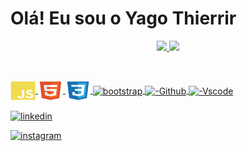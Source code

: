 # Olá! Eu sou o Yago Thierrir

<div align="center">
  <a href="https://github.com/Yago14">
    <img height="180em" src="https://github-readme-stats.vercel.app/api?username=yago14&show_icons=true&theme=cobalt&include_all_commits=true&count_private=true"/>
  <img height="180em" src="https://github-readme-stats.vercel.app/api/top-langs/?username=yago14&layout=compact&langs_count=7&theme=cobalt"/>
</div>

##
<div style="display: inline_block"><br>
  <img align="center" alt="-Js" height="30" width="40" src="https://raw.githubusercontent.com/devicons/devicon/master/icons/javascript/javascript-plain.svg">
  <img align="center" alt="-HTML" height="30" width="40" src="https://raw.githubusercontent.com/devicons/devicon/master/icons/html5/html5-original.svg">
  <img align="center" alt="-CSS" height="30" width="40" src="https://raw.githubusercontent.com/devicons/devicon/master/icons/css3/css3-original.svg">
  <img align="center" alt="bootstrap" heigt="30" width="40" src="https://cdn.jsdelivr.net/gh/devicons/devicon/icons/bootstrap/bootstrap-plain.svg" />
  <img align="center" alt="-Github" height="30" width="40" src="https://cdn.jsdelivr.net/gh/devicons/devicon/icons/github/github-original.svg" />
  <img align="center" alt="-Vscode" height="30" width="40" src="https://cdn.jsdelivr.net/gh/devicons/devicon/icons/vscode/vscode-original.svg" />


  </div><br>

  <div style="display: inline_block;><br>
  
  <a href="www.linkedin.com/in/yago-thierrir-836944224/" ><img alt="linkedin" src="https://img.shields.io/badge/-LinkedIn-%230077B5?style=for-the-badge&logo=linkedin&logoColor=white"> </a>
  

  <a href="https://www.instagram.com/thyerrir/" target="_blank"><img alt="instagram" src="https://img.shields.io/badge/-Instagram-%23E4405F?style=for-the-badge&logo=instagram&logoColor=white"> </a>

  </div>
  
  
